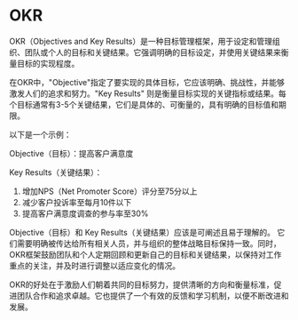 # OKR

OKR（Objectives and Key Results）是一种目标管理框架，用于设定和管理组织、团队或个人的目标和关键结果。它强调明确的目标设定，并使用关键结果来衡量目标的实现程度。

在OKR中，"Objective"指定了要实现的具体目标，它应该明确、挑战性，并能够激发人们的追求和努力。"Key Results"
则是衡量目标实现的关键指标或结果。每个目标通常有3-5个关键结果，它们是具体的、可衡量的，具有明确的目标值和期限。

以下是一个示例：

Objective（目标）：提高客户满意度

Key Results（关键结果）：

1. 增加NPS（Net Promoter Score）评分至75分以上
2. 减少客户投诉率至每月10件以下
3. 提高客户满意度调查的参与率至30%

Objective（目标）和 Key Results（关键结果）应该是可阐述且易于理解的。
它们需要明确被传达给所有相关人员，并与组织的整体战略目标保持一致。同时，OKR框架鼓励团队和个人定期回顾和更新自己的目标和关键结果，以保持对工作重点的关注，并及时进行调整以适应变化的情况。

OKR的好处在于激励人们朝着共同的目标努力，提供清晰的方向和衡量标准，促进团队合作和追求卓越。它也提供了一个有效的反馈和学习机制，以便不断改进和发展。
